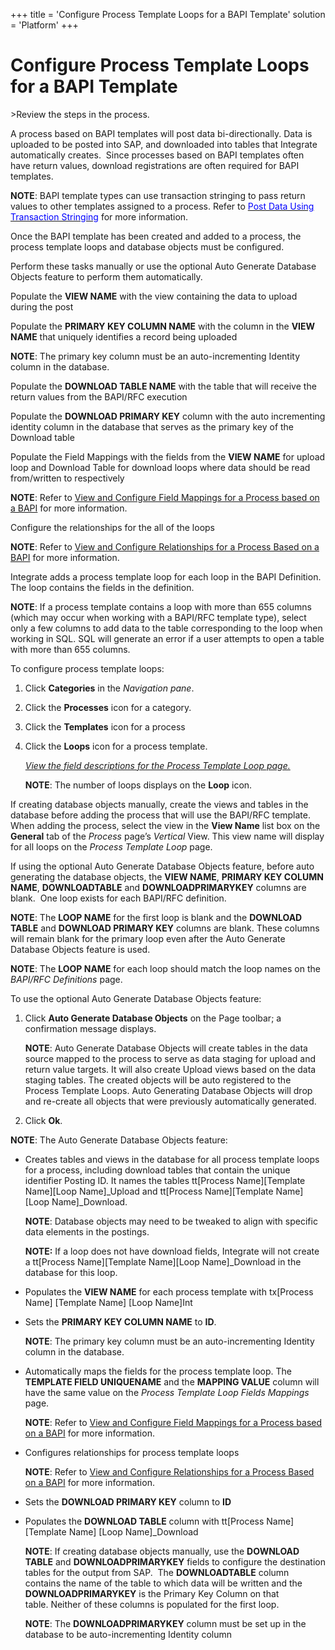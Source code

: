 +++
title = 'Configure Process Template Loops for a BAPI Template'
solution = 'Platform'
+++

# Configure Process Template Loops for a BAPI Template

<span id="Post Data using a BAPI Steps" class="popUpLink">\>Review the
steps in the process. </span>

A process based on BAPI templates will post data bi-directionally. Data
is uploaded to be posted into SAP, and downloaded into tables that
Integrate automatically creates.  Since processes based on BAPI
templates often have return values, download registrations are often
required for BAPI templates. 

**NOTE**: BAPI template types can use transaction stringing to pass
return values to other templates assigned to a process. Refer to
[*<span style="color: #0000ff;font-style: normal;">Post Data Using
Transaction
Stringing</span>*](Post_Data_Using_Transaction_Stringing) for more
information.

Once the BAPI template has been created and added to a process, the
process template loops and database objects must be configured.

Perform these tasks manually or use the optional Auto Generate Database
Objects feature to perform them automatically.

Populate the **VIEW NAME** with the view containing the data to upload
during the post

Populate the **PRIMARY KEY COLUMN NAME** with the column in the **VIEW
NAME** that uniquely identifies a record being uploaded

**NOTE**: The primary key column must be an auto-incrementing Identity
column in the database.

Populate the **DOWNLOAD TABLE NAME** with the table that will receive
the return values from the BAPI/RFC execution

Populate the **DOWNLOAD PRIMARY KEY** column with the auto incrementing
identity column in the database that serves as the primary key of the
Download table

Populate the Field Mappings with the fields from the **VIEW NAME** for
upload loop and Download Table for download loops where data should be
read from/written to respectively

**NOTE**: Refer to [View and Configure Field Mappings for a Process
based on a BAPI](ViewandConfigureFieldMappingsBAPI) for more
information.

Configure the relationships for the all of the loops

**NOTE**: Refer to [View and Configure Relationships for a Process Based
on a BAPI](VwConfigureRlshipsProcBAPI) for more information.

Integrate adds a process template loop for each loop in the BAPI
Definition. The loop contains the fields in the definition.

**NOTE**: If a process template contains a loop with more than 655
columns (which may occur when working with a BAPI/RFC template type),
select only a few columns to add data to the table corresponding to the
loop when working in SQL. SQL will generate an error if a user attempts
to open a table with more than 655 columns.

To configure process template loops:

1.  Click **Categories** in the *Navigation pane*.

2.  Click the **Processes** icon for a category.

3.  Click the **Templates** icon for a process

4.  Click the **Loops** icon for a process template.
    
    *[View the field descriptions for the Process Template Loop
    page.](../Page_Desc/Process_Template_Loop)*
    
    **NOTE**: The number of loops displays on the **Loop** icon. 

If creating database objects manually, create the views and tables in
the database before adding the process that will use the BAPI/RFC
template. When adding the process, select the view in the **View Name**
list box on the **General** tab of the *Process* page’s *Vertical* View.
This view name will display for all loops on the *Process Template Loop*
page.

If using the optional Auto Generate Database Objects feature, before
auto generating the database objects, the **VIEW NAME**, **PRIMARY KEY
COLUMN NAME**, **DOWNLOADTABLE** and **DOWNLOADPRIMARYKEY** columns are
blank.  One loop exists for each BAPI/RFC definition.

**NOTE**: The **LOOP NAME** for the first loop is blank and the
**DOWNLOAD TABLE** and **DOWNLOAD PRIMARY KEY** columns are blank. These
columns will remain blank for the primary loop even after the Auto
Generate Database Objects feature is used.

**NOTE**: The **LOOP NAME** for each loop should match the loop names on
the *BAPI/RFC Definitions* page.

To use the optional Auto Generate Database Objects feature:

1.  Click **Auto Generate Database Objects** on the Page toolbar; a
    confirmation message displays.
    
    **NOTE**: Auto Generate Database Objects will create tables in the
    data source mapped to the process to serve as data staging for
    upload and return value targets. It will also create Upload views
    based on the data staging tables. The created objects will be auto
    registered to the Process Template Loops. Auto Generating Database
    Objects will drop and re-create all objects that were previously
    automatically generated.

2.  Click **Ok**.

**NOTE**: The Auto Generate Database Objects feature: 

  - Creates tables and views in the database for all process template
    loops for a process, including download tables that contain the
    unique identifier Posting ID. It names the tables tt\[Process
    Name\]\[Template Name\]\[Loop Name\]\_Upload and tt\[Process
    Name\]\[Template Name\]\[Loop Name\]\_Download.
    
    **NOTE**: Database objects may need to be tweaked to align with
    specific data elements in the postings.
    
    **NOTE:** If a loop does not have download fields, Integrate will
    not create a tt\[Process Name\]\[Template Name\]\[Loop
    Name\]\_Download in the database for this loop.

  - Populates the **VIEW NAME** for each process template with
    tx\[Process Name\] \[Template Name\] \[Loop Name\]Int

<!-- end list -->

  - Sets the **PRIMARY KEY COLUMN NAME** to **ID**.
    
    **NOTE**: The primary key column must be an auto-incrementing
    Identity column in the database.   

  - Automatically maps the fields for the process template loop. The
    **TEMPLATE FIELD UNIQUENAME** and the **MAPPING VALUE** column will
    have the same value on the *Process Template Loop Fields Mappings*
    page.
    
    **NOTE**: Refer to [View and Configure Field Mappings for a Process
    based on a BAPI](ViewandConfigureFieldMappingsBAPI) for more
    information.

  - Configures relationships for process template loops
    
    **NOTE**: Refer to [View and Configure Relationships for a Process
    Based on a BAPI](VwConfigureRlshipsProcBAPI) for more
    information.

  - Sets the **DOWNLOAD PRIMARY KEY** column to **ID**

  - Populates the **DOWNLOAD TABLE** column with tt\[Process Name\]
    \[Template Name\] \[Loop Name\]\_Download
    
    **NOTE**: If creating database objects manually, use the **DOWNLOAD
    TABLE** and **DOWNLOADPRIMARYKEY** fields to configure the
    destination tables for the output from SAP.  The **DOWNLOADTABLE**
    column contains the name of the table to which data will be written
    and the **DOWNLOADPRIMARYKEY** is the Primary Key Column on that
    table. Neither of these columns is populated for the first loop.
    
    **NOTE**: The **DOWNLOADPRIMARYKEY** column must be set up in the
    database to be auto-incrementing Identity column
